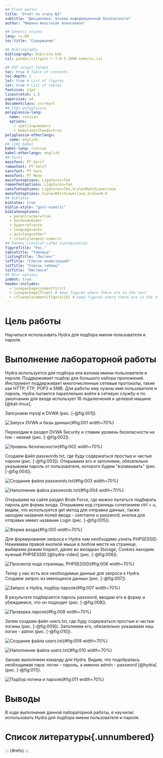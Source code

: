 ```yaml
---
## Front matter
title: "Отчёт по этапу №3"
subtitle: "Дисциплина: Основы информационной безопасности"
author: "Мишина Анастасия Алексеевна"

## Generic otions
lang: ru-RU
toc-title: "Содержание"

## Bibliography
bibliography: bib/cite.bib
csl: pandoc/csl/gost-r-7-0-5-2008-numeric.csl

## Pdf output format
toc: true # Table of contents
toc-depth: 2
lof: true # List of figures
lot: true # List of tables
fontsize: 12pt
linestretch: 1.5
papersize: a4
documentclass: scrreprt
## I18n polyglossia
polyglossia-lang:
  name: russian
  options:
	- spelling=modern
	- babelshorthands=true
polyglossia-otherlangs:
  name: english
## I18n babel
babel-lang: russian
babel-otherlangs: english
## Fonts
mainfont: PT Serif
romanfont: PT Serif
sansfont: PT Sans
monofont: PT Mono
mainfontoptions: Ligatures=TeX
romanfontoptions: Ligatures=TeX
sansfontoptions: Ligatures=TeX,Scale=MatchLowercase
monofontoptions: Scale=MatchLowercase,Scale=0.9
## Biblatex
biblatex: true
biblio-style: "gost-numeric"
biblatexoptions:
  - parentracker=true
  - backend=biber
  - hyperref=auto
  - language=auto
  - autolang=other*
  - citestyle=gost-numeric
## Pandoc-crossref LaTeX customization
figureTitle: "Рис."
tableTitle: "Таблица"
listingTitle: "Листинг"
lofTitle: "Список иллюстраций"
lotTitle: "Список таблиц"
lolTitle: "Листинги"
## Misc options
indent: true
header-includes:
  - \usepackage{indentfirst}
  - \usepackage{float} # keep figures where there are in the text
  - \floatplacement{figure}{H} # keep figures where there are in the text
---
```


# Цель работы

Научиться использовать Hydra для подбора имени пользователя и пароля.

# Выполнение лабораторной работы

Hydra используется для подбора или взлома имени пользователя и пароля. Поддерживает подбор для большого набора приложений. Инструмент поддерживает многочисленные сетевые протоколы, такие как HTTP, FTP, POP3 и SMB. Для работы ему нужны имя пользователя и пароль. Hydra пытается параллельно войти в сетевую службу и по умолчанию для входа использует 16 подключений к целевой машине [@kali-linux].

Запсукаем mysql и DVWA (рис. [-@fig:001]).

![Запуск DVWA и базы данных](image/1.png){#fig:001 width=70%}

Переходим в раздел DVWA Security и ставим уровень безопасности на low - низкий (рис. [-@fig:002]).

![Уровень безопасности](image/2.png){#fig:002 width=70%}

Создаем файл passwords.txt, где буду содержаться простые и частые пароли (рис. [-@fig:003]). Открываем его и заполняем, обязательно указываем пароль от пользователя, которого будем "взламывать" (рис. [-@fig:004]).

![Создание файла passwords.txt](image/3.png){#fig:003 width=70%}

![Наполнение файла passwords.txt](image/4.png){#fig:004 width=70%}

Открываем на сайте раздел Brute Force, где можно пытаться подбирать пароль для формы входа. Открываем код страницы сочетанием ctrl + u, видим, что используется get метод для отправки данных, также находим названия полей ввода - username и password, кнопка для отправки имеет название Login (рис. [-@fig:005]).

![Форма входа](image/5.png){#fig:005 width=70%}

Для формирования запроса к Hydra нам необходимо узнать PHPSESSID. Нажимаем правой кнопкой мыши в любом месте на странице, выбираем режим Inspect, далее во вкладках Storage, Cookies находим нужный PHPSESSID [@hydra-video] (рис. [-@fig:006]).

![Просмотр кода страницы, PHPSESSID](image/6.png){#fig:006 width=70%}

Тепер у нас есть все необходимые данные для запроса к Hydra. Создаем запрос из имеющихся данных (рис. [-@fig:007]).

![Запрос к Hydra, подбор пароля](image/7.png){#fig:007 width=70%}

В результате подбирается пароль password, вводим его в форму и убеждаемся, что он подходит (рис. [-@fig:008]).

![Проверка пароля](image/8.png){#fig:008 width=70%}

Затем создаем файл users.txt, где буду содержаться простые и частые логины (рис. [-@fig:009]). Заполняем его, обязательно указываем наш логин - admin (рис. [-@fig:010]).

![Создание файла users.txt](image/9.png){#fig:009 width=70%}

![Наполнение файла users.txt](image/10.png){#fig:010 width=70%}

Заново выполняем команду для Hydra. Видим, что подобралась необходимая пара: логин - пароль, а именно admin - password [@hydra] (рис. [-@fig:011]).

![Подбор логина и пароля](image/11.png){#fig:011 width=70%}

# Выводы

В ходе выполнения данной лабораторной работы, я научилас использовать Hydra для подбора имени пользователя и пароля.

# Список литературы{.unnumbered}

::: {#refs}
:::